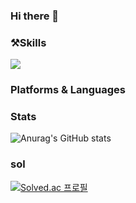 ### Hi there 👋

### ⚒️Skills
<img src="https://img.shields.io/badge/#F7DF1E?style=for-the-badge&logo=JS&logoColor=black">

### Platforms & Languages

### Stats
![Anurag's GitHub stats](https://github-readme-stats.vercel.app/api?username=dlsrks0631&show_icons=true&theme=radical)

### sol
[![Solved.ac
프로필](http://mazassumnida.wtf/api/v2/generate_badge?boj=dlsrks0631)](https://solved.ac/dlsrks0631)
